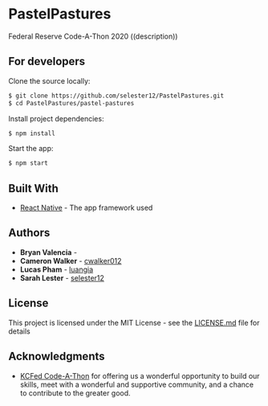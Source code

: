 # PastelPastures
Federal Reserve Code-A-Thon 2020 
((description))

## For developers

Clone the source locally:

```sh
$ git clone https://github.com/selester12/PastelPastures.git
$ cd PastelPastures/pastel-pastures
```

Install project dependencies:

```sh
$ npm install
```
Start the app:

```sh
$ npm start
```


## Built With

* [React Native](https://reactnative.dev/) - The app framework used


## Authors

* **Bryan Valencia** -
* **Cameron Walker** - [cwalker012](https://github.com/cwalker012)
* **Lucas Pham** - [luangia](https://github.com/luangia)
* **Sarah Lester** - [selester12](https://github.com/selester12)


## License

This project is licensed under the MIT License - see the [LICENSE.md](LICENSE.md) file for details

## Acknowledgments
* [KCFed Code-A-Thon](http://codeathon.kcfed.org) for offering us a wonderful opportunity to build our skills, meet with a wonderful and supportive community, and a chance to contribute to the greater good.
